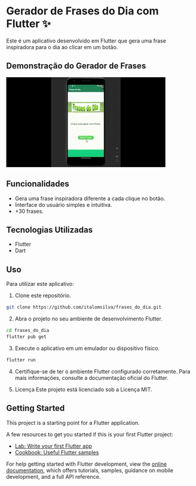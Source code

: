 # Gerador de Frases do Dia com Flutter ✨

Este é um aplicativo desenvolvido em Flutter que gera uma frase inspiradora para o dia ao clicar em um botão. 

## Demonstração do Gerador de Frases

![Demonstração do Aplicativo](frases_do_dia/doc/showApp.gif)

## Funcionalidades

- Gera uma frase inspiradora diferente a cada clique no botão.
- Interface do usuário simples e intuitiva.
- +30 frases.

## Tecnologias Utilizadas

- Flutter
- Dart

## Uso

Para utilizar este aplicativo:

1. Clone este repositório.
```bash
git clone https://github.com/italomsilva/frases_do_dia.git
```
   
2. Abra o projeto no seu ambiente de desenvolvimento Flutter.
```bash
cd frases_do_dia
flutter pub get
```

3. Execute o aplicativo em um emulador ou dispositivo físico.
```bash
flutter run
```
4. Certifique-se de ter o ambiente Flutter configurado corretamente. Para mais informações, consulte a documentação oficial do Flutter.
   
5. Licença
Este projeto está licenciado sob a Licença MIT.


## Getting Started

This project is a starting point for a Flutter application.

A few resources to get you started if this is your first Flutter project:

- [Lab: Write your first Flutter app](https://docs.flutter.dev/get-started/codelab)
- [Cookbook: Useful Flutter samples](https://docs.flutter.dev/cookbook)

For help getting started with Flutter development, view the
[online documentation](https://docs.flutter.dev/), which offers tutorials,
samples, guidance on mobile development, and a full API reference.
